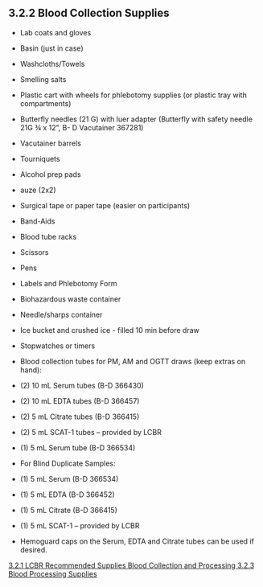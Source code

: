## 3.2.2 Blood Collection Supplies

* Lab coats and gloves
* Basin (just in case)
* Washcloths/Towels
* Smelling salts
* Plastic cart with wheels for phlebotomy supplies (or plastic tray with compartments)
* Butterfly needles (21 G) with luer adapter  (Butterfly with safety needle 21G ¾ x 12”, B-  D Vacutainer 367281)
* Vacutainer barrels
* Tourniquets
* Alcohol prep pads
* auze (2x2)
* Surgical tape or paper tape (easier on participants)
* Band-Aids
* Blood tube racks
* Scissors
* Pens
* Labels and Phlebotomy Form
* Biohazardous waste container
* Needle/sharps container
* Ice bucket and crushed ice - filled 10 min before draw
* Stopwatches or timers
* Blood collection tubes for PM, AM and OGTT draws (keep extras on hand):

 * (2) 10 mL Serum tubes (B-D 366430)
 * (2) 10 mL EDTA tubes (B-D 366457)
 * (2) 5 mL Citrate tubes (B-D 366415)
 * (2) 5 mL SCAT-1 tubes – provided by LCBR
 * (1) 5 mL Serum tube (B-D 366534)

* For Blind Duplicate Samples:

 * (1) 5 mL Serum (B-D 366534)
 * (1) 5 mL EDTA (B-D 366452)
 * (1) 5 mL Citrate (B-D 366415)
 * (1) 5 mL SCAT-1 – provided by LCBR

* Hemoguard caps on the Serum, EDTA and Citrate tubes can be used if desired.


<div class="center">
<div class="btn-group">
  <a href=":pages_path:/manuals/blood-collection-processing/3-02-01-lcbr-recommended-supplies.md" class="btn btn-default">
    <span class="glyphicon glyphicon-chevron-left"></span>
    3.2.1 LCBR Recommended Supplies
  </a>

  <a href=":pages_path:/manuals/blood-collection-processing" class="btn btn-default">
    <span class="glyphicon glyphicon-chevron-up"></span>
    Blood Collection and Processing
  </a>

  <a href=":pages_path:/manuals/blood-collection-processing/3-02-03-processing-supplies.md" class="btn btn-success">
    3.2.3 Blood Processing Supplies
    <span class="glyphicon glyphicon-chevron-right"></span>
  </a>
</div>
</div>

